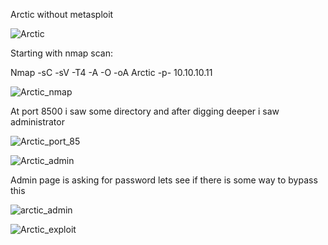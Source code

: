 Arctic without metasploit

![Arctic](https://user-images.githubusercontent.com/55708909/91928522-e9b22700-ecf9-11ea-8e4f-c0b58d72e18e.png)

Starting with nmap scan:

Nmap -sC -sV -T4 -A -O -oA Arctic -p- 10.10.10.11

![Arctic_nmap](https://user-images.githubusercontent.com/55708909/91930680-1ddc1680-ecff-11ea-9147-2e2564c46c1d.png)

At port 8500 i saw some directory and after digging deeper i saw administrator 

![Arctic_port_85](https://user-images.githubusercontent.com/55708909/91930674-1ae12600-ecff-11ea-94d3-5a86cfec6e69.png)

![Arctic_admin](https://user-images.githubusercontent.com/55708909/91930685-20d70700-ecff-11ea-9377-9d772de281a1.png)

Admin page is asking for password lets see if there is some way to bypass this 

![arctic_admin](https://user-images.githubusercontent.com/55708909/91931428-0e5dcd00-ed01-11ea-9abf-4539a3f5358a.png)

![Arctic_exploit](https://user-images.githubusercontent.com/55708909/91931450-17e73500-ed01-11ea-91a7-7807d6b1f486.png)


